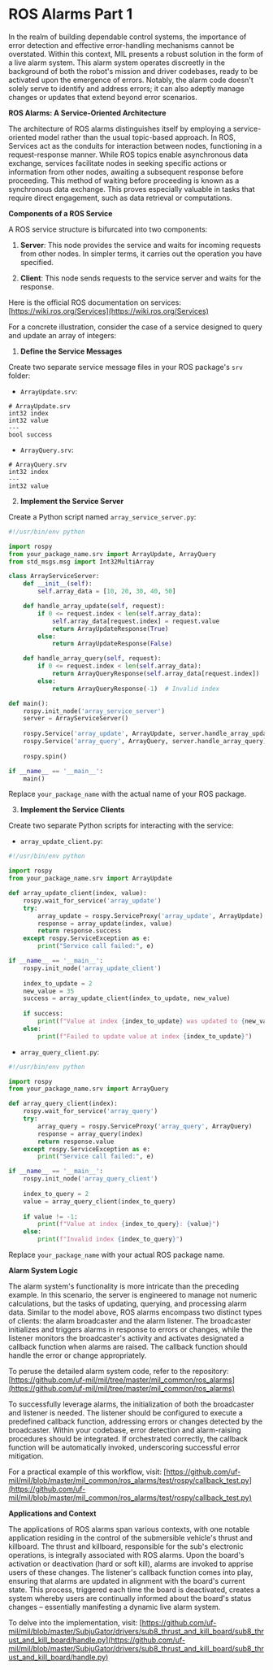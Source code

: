 # ROS Alarms Part 1

In the realm of building dependable control systems, the importance of error detection and effective error-handling mechanisms cannot be overstated. Within this context, MIL presents a robust solution in the form of a live alarm system. This alarm system operates discreetly in the background of both the robot's mission and driver codebases, ready to be activated upon the emergence of errors. Notably, the alarm code doesn't solely serve to identify and address errors; it can also adeptly manage changes or updates that extend beyond error scenarios.

**ROS Alarms: A Service-Oriented Architecture**

The architecture of ROS alarms distinguishes itself by employing a service-oriented model rather than the usual topic-based approach. In ROS, Services act as the conduits for interaction between nodes, functioning in a request-response manner. While ROS topics enable asynchronous data exchange, services facilitate nodes in seeking specific actions or information from other nodes, awaiting a subsequent response before proceeding. This method of waiting before proceeding is known as a synchronous data exchange. This proves especially valuable in tasks that require direct engagement, such as data retrieval or computations.

**Components of a ROS Service**

A ROS service structure is bifurcated into two components:

1. **Server**: This node provides the service and waits for incoming requests from other nodes. In simpler terms, it carries out the operation you have specified.

2. **Client**: This node sends requests to the service server and waits for the response.

Here is the official ROS documentation on services: [https://wiki.ros.org/Services](https://wiki.ros.org/Services)

For a concrete illustration, consider the case of a service designed to query and update an array of integers:

1. **Define the Service Messages**

Create two separate service message files in your ROS package's `srv` folder:

- `ArrayUpdate.srv`:

```
# ArrayUpdate.srv
int32 index
int32 value
---
bool success
```

- `ArrayQuery.srv`:
```
# ArrayQuery.srv
int32 index
---
int32 value
```

2. **Implement the Service Server**

Create a Python script named `array_service_server.py`:

```python
#!/usr/bin/env python

import rospy
from your_package_name.srv import ArrayUpdate, ArrayQuery
from std_msgs.msg import Int32MultiArray

class ArrayServiceServer:
    def __init__(self):
        self.array_data = [10, 20, 30, 40, 50]

    def handle_array_update(self, request):
        if 0 <= request.index < len(self.array_data):
            self.array_data[request.index] = request.value
            return ArrayUpdateResponse(True)
        else:
            return ArrayUpdateResponse(False)

    def handle_array_query(self, request):
        if 0 <= request.index < len(self.array_data):
            return ArrayQueryResponse(self.array_data[request.index])
        else:
            return ArrayQueryResponse(-1)  # Invalid index

def main():
    rospy.init_node('array_service_server')
    server = ArrayServiceServer()
    
    rospy.Service('array_update', ArrayUpdate, server.handle_array_update)
    rospy.Service('array_query', ArrayQuery, server.handle_array_query)
    
    rospy.spin()

if __name__ == '__main__':
    main()
```

Replace `your_package_name` with the actual name of your ROS package.

3. **Implement the Service Clients**

Create two separate Python scripts for interacting with the service:

- `array_update_client.py`:
```python
#!/usr/bin/env python

import rospy
from your_package_name.srv import ArrayUpdate

def array_update_client(index, value):
    rospy.wait_for_service('array_update')
    try:
        array_update = rospy.ServiceProxy('array_update', ArrayUpdate)
        response = array_update(index, value)
        return response.success
    except rospy.ServiceException as e:
        print("Service call failed:", e)

if __name__ == '__main__':
    rospy.init_node('array_update_client')
    
    index_to_update = 2
    new_value = 35
    success = array_update_client(index_to_update, new_value)
    
    if success:
        print(f"Value at index {index_to_update} was updated to {new_value}")
    else:
        print(f"Failed to update value at index {index_to_update}")
```

- `array_query_client.py`:
```python
#!/usr/bin/env python

import rospy
from your_package_name.srv import ArrayQuery

def array_query_client(index):
    rospy.wait_for_service('array_query')
    try:
        array_query = rospy.ServiceProxy('array_query', ArrayQuery)
        response = array_query(index)
        return response.value
    except rospy.ServiceException as e:
        print("Service call failed:", e)

if __name__ == '__main__':
    rospy.init_node('array_query_client')
    
    index_to_query = 2
    value = array_query_client(index_to_query)
    
    if value != -1:
        print(f"Value at index {index_to_query}: {value}")
    else:
        print(f"Invalid index {index_to_query}")
```

Replace `your_package_name` with your actual ROS package name.

**Alarm System Logic**

The alarm system's functionality is more intricate than the preceding example. In this scenario, the server is engineered to manage not numeric calculations, but the tasks of updating, querying, and processing alarm data. Similar to the model above, ROS alarms encompass two distinct types of clients: the alarm broadcaster and the alarm listener. The broadcaster initializes and triggers alarms in response to errors or changes, while the listener monitors the broadcaster's activity and activates designated a callback function when alarms are raised. The callback function should handle the error or change appropriately. 

To peruse the detailed alarm system code, refer to the repository: [https://github.com/uf-mil/mil/tree/master/mil_common/ros_alarms](https://github.com/uf-mil/mil/tree/master/mil_common/ros_alarms)

To successfully leverage alarms, the initialization of both the broadcaster and listener is needed. The listener should be configured to execute a predefined callback function, addressing errors or changes detected by the broadcaster. Within your codebase, error detection and alarm-raising procedures should be integrated. If orchestrated correctly, the callback function will be automatically invoked, underscoring successful error mitigation.

For a practical example of this workflow, visit: [https://github.com/uf-mil/mil/blob/master/mil_common/ros_alarms/test/rospy/callback_test.py](https://github.com/uf-mil/mil/blob/master/mil_common/ros_alarms/test/rospy/callback_test.py)

**Applications and Context**

The applications of ROS alarms span various contexts, with one notable application residing in the control of the submersible vehicle's thrust and killboard. The thrust and killboard, responsible for the sub's electronic operations, is integrally associated with ROS alarms. Upon the board's activation or deactivation (hard or soft kill), alarms are invoked to apprise users of these changes. The listener's callback function comes into play, ensuring that alarms are updated in alignment with the board's current state. This process, triggered each time the board is deactivated, creates a system whereby users are continually informed about the board's status changes – essentially manifesting a dynamic live alarm system.

To delve into the implementation, visit: [https://github.com/uf-mil/mil/blob/master/SubjuGator/drivers/sub8_thrust_and_kill_board/sub8_thrust_and_kill_board/handle.py](https://github.com/uf-mil/mil/blob/master/SubjuGator/drivers/sub8_thrust_and_kill_board/sub8_thrust_and_kill_board/handle.py)

